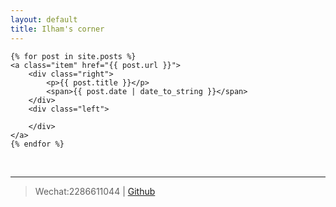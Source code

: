 ```yaml
---
layout: default
title: Ilham's corner
---
```




<div class="posts">

    {% for post in site.posts %}
    <a class="item" href="{{ post.url }}">
    	<div class="right">
    		<p>{{ post.title }}</p>
    		<span>{{ post.date | date_to_string }}</span>
    	</div>
    	<div class="left">

    	</div>
    </a>
    {% endfor %}
</div>

<br />
<hr />
<blockquote>
Wechat:2286611044&nbsp;|&nbsp;<a href="http://github.com/ilhamxyz/">Github</a>
</blockquote>
